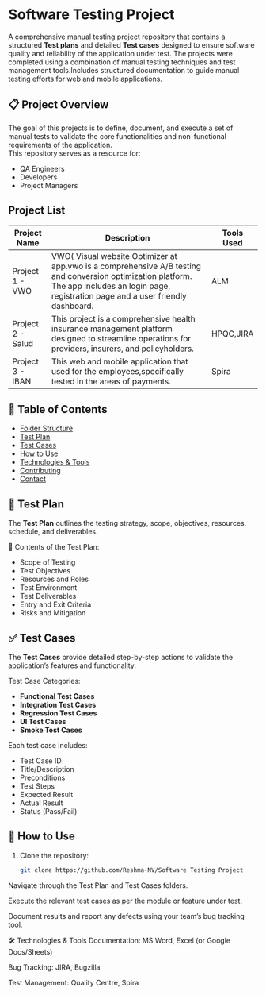 # Software Testing Project
A comprehensive manual testing project repository that contains a structured **Test plans** and detailed **Test cases** designed to ensure software quality and reliability of the application under test. The projects were completed using a combination of manual testing techniques and test management tools.Includes structured documentation to guide manual testing efforts for web and mobile applications.

## 📋 Project Overview

The goal of this projects is to define, document, and execute a set of manual tests to validate the core functionalities and non-functional requirements of the application.  
This repository serves as a resource for:

- QA Engineers
- Developers
- Project Managers

## Project List

| Project Name      | Description               | Tools Used |
|-------------------|---------------------------|------------|
| Project 1 - VWO   | VWO( Visual website Optimizer at app.vwo is a comprehensive A/B testing and conversion optimization platform. The app includes an login page, registration page and a user friendly dashboard. | ALM        |   
| Project 2 - Salud | This project is a comprehensive health insurance management platform designed to streamline operations for providers, insurers, and policyholders.                      | HPQC,JIRA  |
| Project 3 - IBAN  | This web and mobile application that used for the employees,specifically tested in the areas of payments.     | Spira      |

## 📌 Table of Contents

- [Folder Structure](#folder-structure)
- [Test Plan](#test-plan)
- [Test Cases](#test-cases)
- [How to Use](#how-to-use)
- [Technologies & Tools](#technologies--tools)
- [Contributing](#contributing)
- [Contact](#contact)


## 📝 Test Plan

The **Test Plan** outlines the testing strategy, scope, objectives, resources, schedule, and deliverables.

📄 
Contents of the Test Plan:

- Scope of Testing
- Test Objectives
- Resources and Roles
- Test Environment
- Test Deliverables
- Entry and Exit Criteria
- Risks and Mitigation

## ✅ Test Cases

The **Test Cases** provide detailed step-by-step actions to validate the application’s features and functionality.

Test Case Categories:

- **Functional Test Cases**
- **Integration Test Cases**
- **Regression Test Cases**
- **UI Test Cases**
- **Smoke Test Cases**

Each test case includes:

- Test Case ID
- Title/Description
- Preconditions
- Test Steps
- Expected Result
- Actual Result
- Status (Pass/Fail)

## 🚀 How to Use

1. Clone the repository:
   ```bash
   git clone https://github.com/Reshma-NV/Software Testing Project
Navigate through the Test Plan and Test Cases folders.

Execute the relevant test cases as per the module or feature under test.

Document results and report any defects using your team’s bug tracking tool.

🛠️ Technologies & Tools
Documentation: MS Word, Excel (or Google Docs/Sheets)

Bug Tracking: JIRA, Bugzilla 

Test Management: Quality Centre, Spira 

